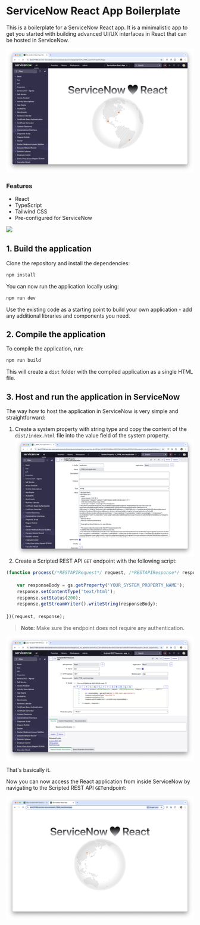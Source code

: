 # ServiceNow React App Boilerplate

This is a boilerplate for a ServiceNow React app. It is a minimalistic app to get you started with building advanced UI/UX interfaces in React that can be hosted in ServiceNow.

![ServiceNow React App Screenshot](./img/1.png)

### Features
- React
- TypeScript
- Tailwind CSS
- Pre-configured for ServiceNow

![](https://img.shields.io/badge/ServiceNow-React-blue)

## 1. Build the application

Clone the repository and install the dependencies:
```bash
npm install
```
You can now run the application locally using:
```bash
npm run dev
```
Use the existing code as a starting point to build your own application - add any additional libraries and components you need.


## 2. Compile the application

To compile the application, run:
```bash
npm run build
```
This will create a `dist` folder with the compiled application as a single HTML file.

## 3. Host and run the application in ServiceNow

The way how to host the application in ServiceNow is very simple and straightforward:

1. Create a system property with string type and copy the content of the `dist/index.html` file into the value field of the system property.
   ![ServiceNow React App Screenshot](./img/2.png)
2. Create a Scripted REST API `GET` endpoint with the following script:
```js
(function process(/*RESTAPIRequest*/ request, /*RESTAPIResponse*/ response) {

	var responseBody = gs.getProperty('YOUR_SYSTEM_PROPERTY_NAME');
	response.setContentType('text/html');
	response.setStatus(200);
	response.getStreamWriter().writeString(responseBody);

})(request, response);
```
> **Note:** Make sure the endpoint does not require any authentication.

![ServiceNow React App Screenshot](./img/3.png)

That's basically it. 

Now you can now access the React application from inside ServiceNow by navigating to the Scripted REST API `GET`endpoint:

![ServiceNow React App Screenshot](./img/4.png)
